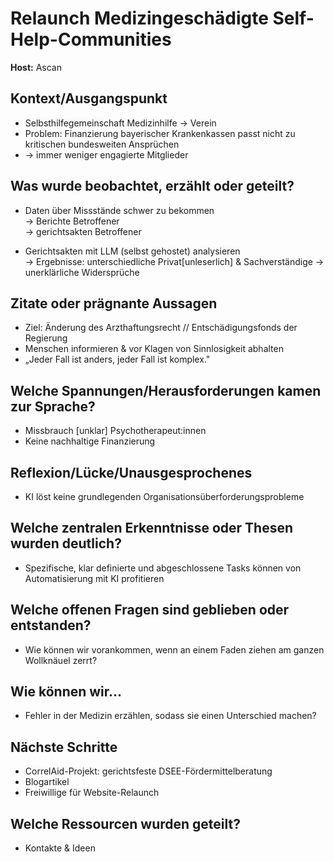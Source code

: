 # Relaunch Medizingeschädigte Self-Help-Communities

**Host:** Ascan

## Kontext/Ausgangspunkt

* Selbsthilfegemeinschaft Medizinhilfe → Verein  
* Problem: Finanzierung bayerischer Krankenkassen passt nicht zu kritischen bundesweiten Ansprüchen  
* → immer weniger engagierte Mitglieder

## Was wurde beobachtet, erzählt oder geteilt?

* Daten über Missstände schwer zu bekommen  
   → Berichte Betroffener  
   → gerichtsakten Betroffener

* Gerichtsakten mit LLM (selbst gehostet) analysieren  
   → Ergebnisse: unterschiedliche Privat[unleserlich] & Sachverständige → unerklärliche Widersprüche

## Zitate oder prägnante Aussagen

* Ziel: Änderung des Arzthaftungsrecht // Entschädigungsfonds der Regierung  
* Menschen informieren & vor Klagen von Sinnlosigkeit abhalten  
* „Jeder Fall ist anders, jeder Fall ist komplex."

## Welche Spannungen/Herausforderungen kamen zur Sprache?

* Missbrauch [unklar] Psychotherapeut:innen  
* Keine nachhaltige Finanzierung

## Reflexion/Lücke/Unausgesprochenes

* KI löst keine grundlegenden Organisationsüberforderungsprobleme

## Welche zentralen Erkenntnisse oder Thesen wurden deutlich?

* Spezifische, klar definierte und abgeschlossene Tasks können von Automatisierung mit KI profitieren

## Welche offenen Fragen sind geblieben oder entstanden?

* Wie können wir vorankommen, wenn an einem Faden ziehen  am ganzen Wollknäuel zerrt?

## Wie können wir...

* Fehler in der Medizin erzählen, sodass sie einen Unterschied machen?

## Nächste Schritte

* CorrelAid-Projekt: gerichtsfeste DSEE-Fördermittelberatung  
* Blogartikel  
* Freiwillige für Website-Relaunch

## Welche Ressourcen wurden geteilt?

* Kontakte & Ideen